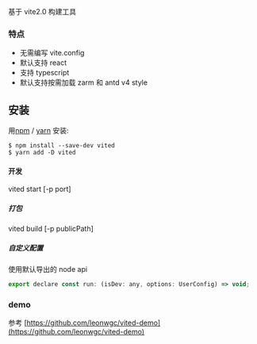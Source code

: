 基于 vite2.0 构建工具

### 特点

- 无需编写 vite.config
- 默认支持 react
- 支持 typescript
- 默认支持按需加载 zarm 和 antd v4 style

## 安装

用[npm](https://npmjs.org/) / [yarn](https://yarnpkg.com) 安装:

    $ npm install --save-dev vited
    $ yarn add -D vited

#### 开发

vited start [-p port]

##### 打包

vited build [-p publicPath]

##### 自定义配置

使用默认导出的 node api

```js
export declare const run: (isDev: any, options: UserConfig) => void;
```

### demo

参考 [https://github.com/leonwgc/vited-demo](https://github.com/leonwgc/vited-demo)
